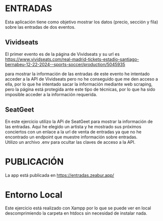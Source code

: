 # ENTRADAS
Esta aplicación tiene como objetivo mostrar los datos (precio, sección y fila) sobre las entradas de dos eventos.

## Vividseats
El primer evento es de la página de Vividseats y su url es https://www.vividseats.com/real-madrid-tickets-estadio-santiago-bernabeu-12-22-2024--sports-soccer/production/5045935 <br>

para mostrar la información de las entradas de este evento he intentado acceder a la API de Vividseats pero no he conseguido que me den acceso a ella, por lo que he intentado sacar la información mediante web scraping, pero la página está protegida ante este tipo de técnicas, por lo que ha sido imposible acceder a la información requerida.

## SeatGeet 
En este ejercicio utilizo la APi de SeatGeet para mostrar la información de las entradas.
Aquí he elegido un artista y he mostrado sus próximos conciertos con un enlace a la url de venta de entradas ya que no he encontrado un endpoint que muestre información sobre entradas. <br>
Utilizo un archivo .env para ocultar las claves de acceso a la API.

# PUBLICACIÓN
La app está publicada en https://entradas.zeabur.app/

# Entorno Local
Este ejercicio está realizado con Xampp por lo que se puede ver en local descomprimiendo la carpeta en htdocs sin necesidad de instalar nada.